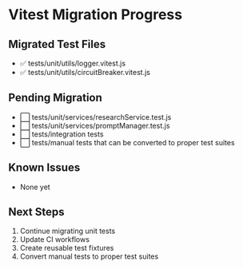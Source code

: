 
# Vitest Migration Progress

## Migrated Test Files
- ✅ tests/unit/utils/logger.vitest.js
- ✅ tests/unit/utils/circuitBreaker.vitest.js

## Pending Migration
- ⬜ tests/unit/services/researchService.test.js
- ⬜ tests/unit/services/promptManager.test.js
- ⬜ tests/integration tests
- ⬜ tests/manual tests that can be converted to proper test suites

## Known Issues
- None yet

## Next Steps
1. Continue migrating unit tests
2. Update CI workflows
3. Create reusable test fixtures
4. Convert manual tests to proper test suites
